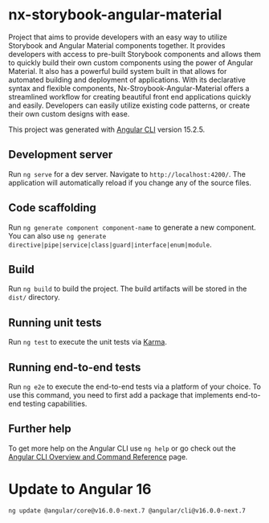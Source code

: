 # nx-storybook-angular-material

Project that aims to provide developers with an easy way to utilize Storybook and Angular Material components together. It provides developers with access to pre-built Storybook components and allows them to quickly build their own custom components using the power of Angular Material.
It also has a powerful build system built in that allows for automated building and deployment of applications. With its declarative syntax and flexible components, Nx-Stroybook-Angular-Material offers a streamlined workflow for creating beautiful front end applications quickly and easily. Developers can easily utilize existing code patterns, or create their own custom designs with ease.

This project was generated with [Angular CLI](https://github.com/angular/angular-cli) version 15.2.5.

## Development server

Run `ng serve` for a dev server. Navigate to `http://localhost:4200/`. The application will automatically reload if you change any of the source files.

## Code scaffolding

Run `ng generate component component-name` to generate a new component. You can also use `ng generate directive|pipe|service|class|guard|interface|enum|module`.

## Build

Run `ng build` to build the project. The build artifacts will be stored in the `dist/` directory.

## Running unit tests

Run `ng test` to execute the unit tests via [Karma](https://karma-runner.github.io).

## Running end-to-end tests

Run `ng e2e` to execute the end-to-end tests via a platform of your choice. To use this command, you need to first add a package that implements end-to-end testing capabilities.

## Further help

To get more help on the Angular CLI use `ng help` or go check out the [Angular CLI Overview and Command Reference](https://angular.io/cli) page.

# Update to Angular 16

```shell
ng update @angular/core@v16.0.0-next.7 @angular/cli@v16.0.0-next.7
```
